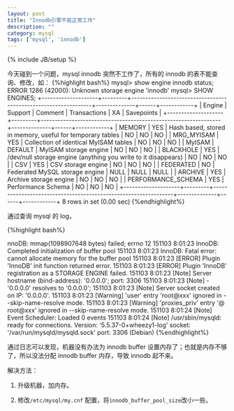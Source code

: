 ```yaml
---
layout: post
title: "Innodb引擎不能正常工作"
description: ""
category: mysql
tags: ['mysql', 'innodb']
---
```

{% include JB/setup %}

今天碰到一个问题，mysql innodb 突然不工作了，所有的 innodb 的表不能查询、修改，如：
{%highlight bash%}
mysql> show engine innodb status;
ERROR 1286 (42000): Unknown storage engine 'innodb'
mysql>  SHOW ENGINES;
+--------------------+---------+----------------------------------------------------------------+--------------+------+------------+
| Engine             | Support | Comment                                                        | Transactions | XA   | Savepoints |
+--------------------+---------+----------------------------------------------------------------+--------------+------+------------+
| MEMORY             | YES     | Hash based, stored in memory, useful for temporary tables      | NO           | NO   | NO         |
| MRG_MYISAM         | YES     | Collection of identical MyISAM tables                          | NO           | NO   | NO         |
| MyISAM             | DEFAULT | MyISAM storage engine                                          | NO           | NO   | NO         |
| BLACKHOLE          | YES     | /dev/null storage engine (anything you write to it disappears) | NO           | NO   | NO         |
| CSV                | YES     | CSV storage engine                                             | NO           | NO   | NO         |
| FEDERATED          | NO      | Federated MySQL storage engine                                 | NULL         | NULL | NULL       |
| ARCHIVE            | YES     | Archive storage engine                                         | NO           | NO   | NO         |
| PERFORMANCE_SCHEMA | YES     | Performance Schema                                             | NO           | NO   | NO         |
+--------------------+---------+----------------------------------------------------------------+--------------+------+------------+
8 rows in set (0.00 sec)
{%endhighlight%}

通过查询 mysql 的 log，

{%highlight bash%}

nnoDB: mmap(1098907648 bytes) failed; errno 12
151103  8:01:23 InnoDB: Completed initialization of buffer pool
151103  8:01:23 InnoDB: Fatal error: cannot allocate memory for the buffer pool
151103  8:01:23 [ERROR] Plugin 'InnoDB' init function returned error.
151103  8:01:23 [ERROR] Plugin 'InnoDB' registration as a STORAGE ENGINE failed.
151103  8:01:23 [Note] Server hostname (bind-address): '0.0.0.0'; port: 3306
151103  8:01:23 [Note]   - '0.0.0.0' resolves to '0.0.0.0';
151103  8:01:23 [Note] Server socket created on IP: '0.0.0.0'.
151103  8:01:23 [Warning] 'user' entry 'root@xxx' ignored in --skip-name-resolve mode.
151103  8:01:23 [Warning] 'proxies_priv' entry '@ root@xxx' ignored in --skip-name-resolve mode.
151103  8:01:24 [Note] Event Scheduler: Loaded 0 events
151103  8:01:24 [Note] /usr/sbin/mysqld: ready for connections.
Version: '5.5.37-0+wheezy1-log'  socket: '/var/run/mysqld/mysqld.sock'  port: 3306  (Debian)
{%endhighlight%}

通过日志可以发现，机器没有办法为 innodb buffer 设置内存了；也就是内存不够了，所以没法分配 innodb buffer 内存，导致 innodb 起不来。

解决方法：

1. 升级机器，加内存。

2. 修改`/etc/mysql/my.cnf` 配置，将`innodb_buffer_pool_size`改小一些。
